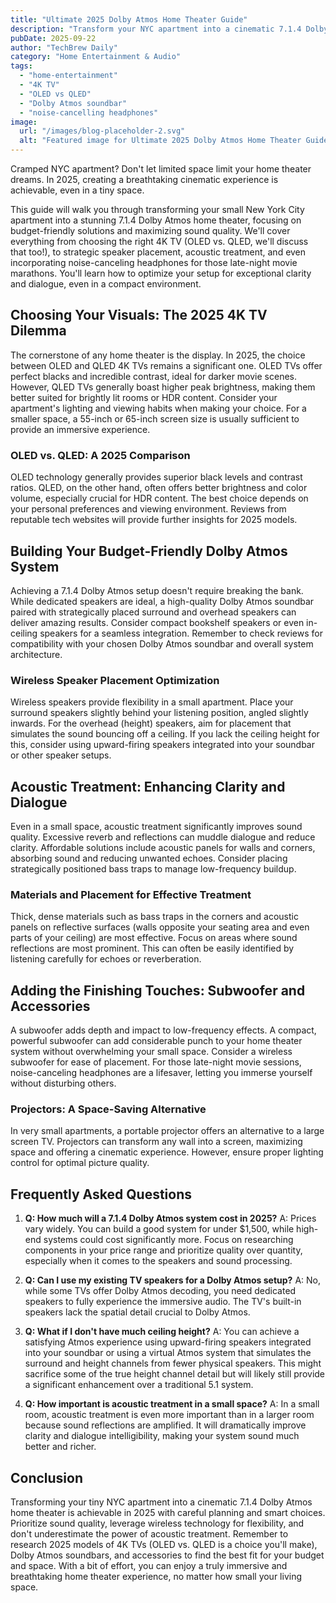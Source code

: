 ```yaml
---
title: "Ultimate 2025 Dolby Atmos Home Theater Guide"
description: "Transform your NYC apartment into a cinematic 7.1.4 Dolby Atmos home theater! This budget-friendly guide covers 4K TV choices (OLED vs QLED), wireless speaker placement, acoustic treatment, and more for enhanced clarity and dialogue. Read now!"
pubDate: 2025-09-22
author: "TechBrew Daily"
category: "Home Entertainment & Audio"
tags:
  - "home-entertainment"
  - "4K TV"
  - "OLED vs QLED"
  - "Dolby Atmos soundbar"
  - "noise-cancelling headphones"
image:
  url: "/images/blog-placeholder-2.svg"
  alt: "Featured image for Ultimate 2025 Dolby Atmos Home Theater Guide"
---
```


Cramped NYC apartment?  Don't let limited space limit your home theater dreams.  In 2025, creating a breathtaking cinematic experience is achievable, even in a tiny space.

This guide will walk you through transforming your small New York City apartment into a stunning 7.1.4 Dolby Atmos home theater, focusing on budget-friendly solutions and maximizing sound quality. We'll cover everything from choosing the right 4K TV (OLED vs. QLED, we'll discuss that too!), to strategic speaker placement, acoustic treatment, and even incorporating noise-canceling headphones for those late-night movie marathons.  You'll learn how to optimize your setup for exceptional clarity and dialogue, even in a compact environment.

## Choosing Your Visuals: The 2025 4K TV Dilemma

The cornerstone of any home theater is the display.  In 2025, the choice between OLED and QLED 4K TVs remains a significant one. OLED TVs offer perfect blacks and incredible contrast, ideal for darker movie scenes.  However, QLED TVs generally boast higher peak brightness, making them better suited for brightly lit rooms or HDR content.  Consider your apartment's lighting and viewing habits when making your choice.  For a smaller space, a 55-inch or 65-inch screen size is usually sufficient to provide an immersive experience.


### OLED vs. QLED: A 2025 Comparison

OLED technology generally provides superior black levels and contrast ratios.  QLED, on the other hand, often offers better brightness and color volume, especially crucial for HDR content.  The best choice depends on your personal preferences and viewing environment.  Reviews from reputable tech websites will provide further insights for 2025 models.


## Building Your Budget-Friendly Dolby Atmos System

Achieving a 7.1.4 Dolby Atmos setup doesn't require breaking the bank.  While dedicated speakers are ideal, a high-quality Dolby Atmos soundbar paired with strategically placed surround and overhead speakers can deliver amazing results.  Consider compact bookshelf speakers or even in-ceiling speakers for a seamless integration.  Remember to check reviews for compatibility with your chosen Dolby Atmos soundbar and overall system architecture.

### Wireless Speaker Placement Optimization

Wireless speakers provide flexibility in a small apartment.  Place your surround speakers slightly behind your listening position, angled slightly inwards.  For the overhead (height) speakers, aim for placement that simulates the sound bouncing off a ceiling.  If you lack the ceiling height for this, consider using upward-firing speakers integrated into your soundbar or other speaker setups.


## Acoustic Treatment: Enhancing Clarity and Dialogue

Even in a small space, acoustic treatment significantly improves sound quality.  Excessive reverb and reflections can muddle dialogue and reduce clarity.  Affordable solutions include acoustic panels for walls and corners, absorbing sound and reducing unwanted echoes.  Consider placing strategically positioned bass traps to manage low-frequency buildup.

### Materials and Placement for Effective Treatment

Thick, dense materials such as bass traps in the corners and acoustic panels on reflective surfaces (walls opposite your seating area and even parts of your ceiling) are most effective.  Focus on areas where sound reflections are most prominent.  This can often be easily identified by listening carefully for echoes or reverberation.


## Adding the Finishing Touches: Subwoofer and Accessories

A subwoofer adds depth and impact to low-frequency effects.  A compact, powerful subwoofer can add considerable punch to your home theater system without overwhelming your small space.  Consider a wireless subwoofer for ease of placement.  For those late-night movie sessions, noise-canceling headphones are a lifesaver, letting you immerse yourself without disturbing others.

### Projectors: A Space-Saving Alternative

In very small apartments, a portable projector offers an alternative to a large screen TV.  Projectors can transform any wall into a screen, maximizing space and offering a cinematic experience.  However, ensure proper lighting control for optimal picture quality.


## Frequently Asked Questions

1. **Q: How much will a 7.1.4 Dolby Atmos system cost in 2025?** A: Prices vary widely. You can build a good system for under $1,500, while high-end systems could cost significantly more. Focus on researching components in your price range and prioritize quality over quantity, especially when it comes to the speakers and sound processing.

2. **Q: Can I use my existing TV speakers for a Dolby Atmos setup?** A: No, while some TVs offer Dolby Atmos decoding, you need dedicated speakers to fully experience the immersive audio.  The TV's built-in speakers lack the spatial detail crucial to Dolby Atmos.

3. **Q: What if I don't have much ceiling height?** A:  You can achieve a satisfying Atmos experience using upward-firing speakers integrated into your soundbar or using a virtual Atmos system that simulates the surround and height channels from fewer physical speakers. This might sacrifice some of the true height channel detail but will likely still provide a significant enhancement over a traditional 5.1 system.

4. **Q: How important is acoustic treatment in a small space?** A: In a small room, acoustic treatment is even more important than in a larger room because sound reflections are amplified. It will dramatically improve clarity and dialogue intelligibility, making your system sound much better and richer.


## Conclusion

Transforming your tiny NYC apartment into a cinematic 7.1.4 Dolby Atmos home theater is achievable in 2025 with careful planning and smart choices. Prioritize sound quality, leverage wireless technology for flexibility, and don't underestimate the power of acoustic treatment.  Remember to research 2025 models of 4K TVs (OLED vs. QLED is a choice you'll make), Dolby Atmos soundbars, and accessories to find the best fit for your budget and space. With a bit of effort, you can enjoy a truly immersive and breathtaking home theater experience, no matter how small your living space.